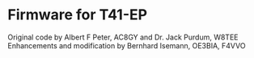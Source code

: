 # Firmware for T41-EP
Original code by Albert F Peter, AC8GY and Dr. Jack Purdum, W8TEE  
Enhancements and modification by Bernhard Isemann, OE3BIA, F4VVO
